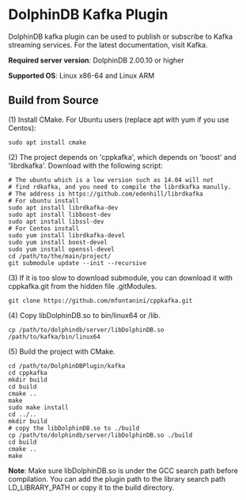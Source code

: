 # DolphinDB Kafka Plugin

DolphinDB kafka plugin can be used to publish or subscribe to Kafka streaming services.
For the latest documentation, visit Kafka.

**Required server version**: DolphinDB 2.00.10 or higher

**Supported OS**: Linux x86-64 and Linux ARM

## Build from Source

(1) Install CMake. For Ubuntu users (replace apt with yum if you use Centos):

```
sudo apt install cmake
```

(2) The project depends on 'cppkafka', which depends on 'boost' and 'librdkafka'. Download with the following script:

```
# The ubuntu which is a low version such as 14.04 will not
# find rdkafka, and you need to compile the librdkafka manully.
# The address is https://github.com/edenhill/librdkafka
# For ubuntu install
sudo apt install librdkafka-dev
sudo apt install libboost-dev
sudo apt install libssl-dev
# For Centos install
sudo yum install librdkafka-devel
sudo yum install boost-devel
sudo yum install openssl-devel
cd /path/to/the/main/project/
git submodule update --init --recursive
```

(3) If it is too slow to download submodule, you can download it with cppkafka.git from the hidden file .gitModules.

```
git clone https://github.com/mfontanini/cppkafka.git
```

(4) Copy libDolphinDB.so to bin/linux64 or /lib.

```
cp /path/to/dolphindb/server/libDolphinDB.so /path/to/kafka/bin/linux64
```

(5) Build the project with CMake.

```
cd /path/to/DolphinDBPlugin/kafka
cd cppkafka
mkdir build
cd build
cmake ..
make
sudo make install
cd ../..
mkdir build
# copy the libDolphinDB.so to ./build
cp /path/to/dolphindb/server/libDolphinDB.so ./build
cd build
cmake ..
make
```

**Note**: Make sure libDolphinDB.so is under the GCC search path before compilation. You can add the plugin path to the library search path LD_LIBRARY_PATH or copy it to the build directory.